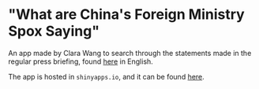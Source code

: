 # "What are China's Foreign Ministry Spox Saying"
An app made by Clara Wang to search through the statements made in the regular press briefing, found [here](https://www.fmprc.gov.cn/mfa_eng/xwfw_665399/s2510_665401/2511_665403/) in English.

The app is hosted in `shinyapps.io`, and it can be found [here](https://seagkn.shinyapps.io/china_mof_spox/).
